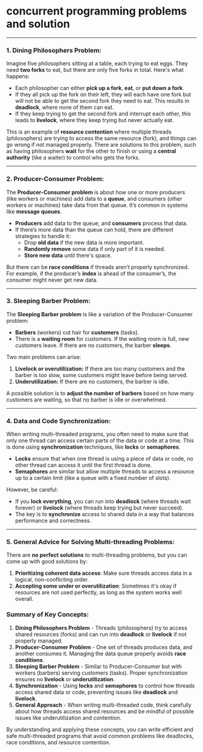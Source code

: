 # concurrent programming problems and solution
---

### **1. Dining Philosophers Problem:**

Imagine five philosophers sitting at a table, each trying to eat eggs. They need **two forks** to eat, but there are only five forks in total. Here's what happens:
- Each philosopher can either **pick up a fork**, **eat**, or **put down a fork**.
- If they all pick up the fork on their left, they will each have one fork but will not be able to get the second fork they need to eat. This results in **deadlock**, where none of them can eat.
- If they keep trying to get the second fork and interrupt each other, this leads to **livelock**, where they keep trying but never actually eat.

This is an example of **resource contention** where multiple threads (philosophers) are trying to access the same resource (fork), and things can go wrong if not managed properly. There are solutions to this problem, such as having philosophers **wait** for the other to finish or using a **central authority** (like a waiter) to control who gets the forks.

---

### **2. Producer-Consumer Problem:**

The **Producer-Consumer problem** is about how one or more producers (like workers or machines) add data to a **queue**, and consumers (other workers or machines) take data from that queue. It’s common in systems like **message queues**.

- **Producers** add data to the queue, and **consumers** process that data.
- If there’s more data than the queue can hold, there are different strategies to handle it:
  - Drop **old data** if the new data is more important.
  - **Randomly remove** some data if only part of it is needed.
  - **Store new data** until there's space.

But there can be **race conditions** if threads aren’t properly synchronized. For example, if the producer’s **index** is ahead of the consumer’s, the consumer might never get new data.

---

### **3. Sleeping Barber Problem:**

The **Sleeping Barber problem** is like a variation of the Producer-Consumer problem:
- **Barbers** (workers) cut hair for **customers** (tasks).
- There is a **waiting room** for customers. If the waiting room is full, new customers leave. If there are no customers, the barber **sleeps**.

Two main problems can arise:
1. **Livelock or overutilization:** If there are too many customers and the barber is too slow, some customers might leave before being served.
2. **Underutilization:** If there are no customers, the barber is idle.

A possible solution is to **adjust the number of barbers** based on how many customers are waiting, so that no barber is idle or overwhelmed.

---

### **4. Data and Code Synchronization:**

When writing multi-threaded programs, you often need to make sure that only one thread can access certain parts of the data or code at a time. This is done using **synchronization** techniques, like **locks** or **semaphores**.

- **Locks** ensure that when one thread is using a piece of data or code, no other thread can access it until the first thread is done.
- **Semaphores** are similar but allow multiple threads to access a resource up to a certain limit (like a queue with a fixed number of slots).

However, be careful:
- If you **lock everything**, you can run into **deadlock** (where threads wait forever) or **livelock** (where threads keep trying but never succeed).
- The key is to **synchronize** access to shared data in a way that balances performance and correctness.

---

### **5. General Advice for Solving Multi-threading Problems:**

There are **no perfect solutions** to multi-threading problems, but you can come up with good solutions by:
1. **Prioritizing coherent data access**: Make sure threads access data in a logical, non-conflicting order.
2. **Accepting some under or overutilization**: Sometimes it's okay if resources are not used perfectly, as long as the system works well overall.

### **Summary of Key Concepts:**

1. **Dining Philosophers Problem** - Threads (philosophers) try to access shared resources (forks) and can run into **deadlock** or **livelock** if not properly managed.
2. **Producer-Consumer Problem** - One set of threads produces data, and another consumes it. Managing the data queue properly avoids **race conditions**.
3. **Sleeping Barber Problem** - Similar to Producer-Consumer but with workers (barbers) serving customers (tasks). Proper synchronization ensures no **livelock** or **underutilization**.
4. **Synchronization** - Using **locks** and **semaphores** to control how threads access shared data or code, preventing issues like **deadlock** and **livelock**.
5. **General Approach** - When writing multi-threaded code, think carefully about how threads access shared resources and be mindful of possible issues like underutilization and contention.

By understanding and applying these concepts, you can write efficient and safe multi-threaded programs that avoid common problems like deadlocks, race conditions, and resource contention.
